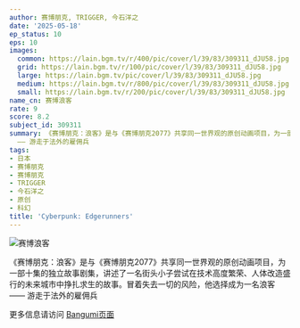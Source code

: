 ```yaml
---
author: 赛博朋克, TRIGGER, 今石洋之
date: '2025-05-18'
ep_status: 10
eps: 10
images:
  common: https://lain.bgm.tv/r/400/pic/cover/l/39/83/309311_dJU58.jpg
  grid: https://lain.bgm.tv/r/100/pic/cover/l/39/83/309311_dJU58.jpg
  large: https://lain.bgm.tv/pic/cover/l/39/83/309311_dJU58.jpg
  medium: https://lain.bgm.tv/r/800/pic/cover/l/39/83/309311_dJU58.jpg
  small: https://lain.bgm.tv/r/200/pic/cover/l/39/83/309311_dJU58.jpg
name_cn: 赛博浪客
rate: 9
score: 8.2
subject_id: 309311
summary: 《赛博朋克：浪客》是与《赛博朋克2077》共享同一世界观的原创动画项目，为一部十集的独立故事剧集，讲述了一名街头小子尝试在技术高度繁荣、人体改造盛行的未来城市中挣扎求生的故事。冒着失去一切的风险，他选择成为一名浪客
  —— 游走于法外的雇佣兵
tags:
- 日本
- 赛博朋克
- 赛博朋克
- TRIGGER
- 今石洋之
- 原创
- 科幻
title: 'Cyberpunk: Edgerunners'
---
```


![赛博浪客](https://lain.bgm.tv/r/400/pic/cover/l/39/83/309311_dJU58.jpg)

《赛博朋克：浪客》是与《赛博朋克2077》共享同一世界观的原创动画项目，为一部十集的独立故事剧集，讲述了一名街头小子尝试在技术高度繁荣、人体改造盛行的未来城市中挣扎求生的故事。冒着失去一切的风险，他选择成为一名浪客 —— 游走于法外的雇佣兵

更多信息请访问 [Bangumi页面](https://bgm.tv/subject/309311)